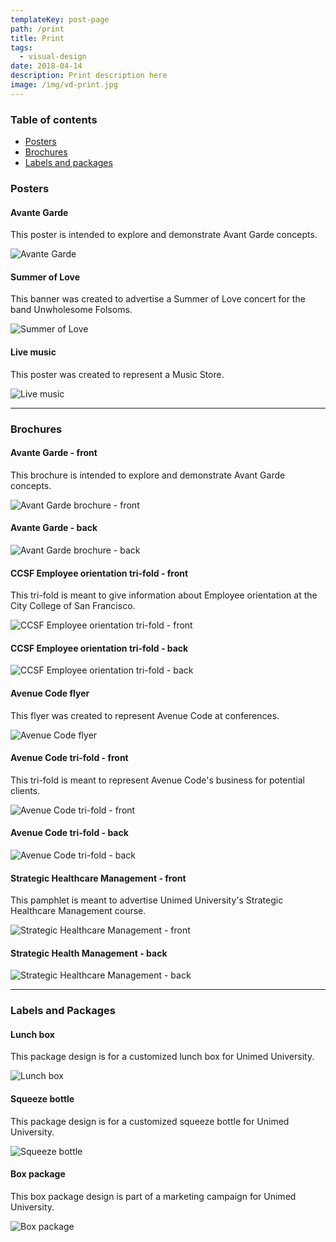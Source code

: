```yaml
---
templateKey: post-page
path: /print
title: Print
tags:
  - visual-design
date: 2018-04-14
description: Print description here
image: /img/vd-print.jpg
---
```


### Table of contents

- [Posters](#posters)
- [Brochures](#brochures)
- [Labels and packages](#labels-and-packages)

<a id="posters"></a>
### Posters

#### Avante Garde

This poster is intended to explore and demonstrate Avant Garde concepts.

![Avante Garde](https://farm6.staticflickr.com/5676/23107107003_0e491b3ddb_h.jpg)

#### Summer of Love

This banner was created to advertise a Summer of Love concert for the band Unwholesome Folsoms.

![Summer of Love](https://farm5.staticflickr.com/4433/36457350880_7b165e9a2f_h.jpg)

#### Live music

This poster was created to represent a Music Store.

![Live music](https://farm1.staticflickr.com/572/21778707603_59021da5ea_h.jpg)

---

<a id="brochures"></a>
### Brochures

#### Avante Garde - front

This brochure is intended to explore and demonstrate Avant Garde concepts.

![Avant Garde brochure - front](https://farm6.staticflickr.com/5767/23153218833_7b44b9199a_h.jpg)

#### Avante Garde - back

![Avant Garde brochure - back](https://farm1.staticflickr.com/593/23753913196_e33bb3c736_h.jpg)

#### CCSF Employee orientation tri-fold - front

This tri-fold is meant to give information about Employee orientation at the City College of San Francisco.

![CCSF Employee orientation tri-fold - front](https://farm6.staticflickr.com/5638/21439468121_64b8b25b20_h.jpg)

#### CCSF Employee orientation tri-fold - back

![CCSF Employee orientation tri-fold - back](https://farm1.staticflickr.com/615/21439468151_635fd62e15_h.jpg)

#### Avenue Code flyer

This flyer was created to represent Avenue Code at conferences.

![Avenue Code flyer](https://farm6.staticflickr.com/5745/21439467621_b0b995312a_h.jpg)

#### Avenue Code tri-fold - front

This tri-fold is meant to represent Avenue Code's business for potential clients.

![Avenue Code tri-fold - front](https://farm6.staticflickr.com/5803/20809947523_39f8d6655f_h.jpg)

#### Avenue Code tri-fold - back

![Avenue Code tri-fold - back](https://farm6.staticflickr.com/5688/21404777046_fa6f0312bb_h.jpg)

#### Strategic Healthcare Management - front

This pamphlet is meant to advertise Unimed University's Strategic Healthcare Management course.

![Strategic Healthcare Management - front](https://farm1.staticflickr.com/781/21431014105_b037722a87_h.jpg)

#### Strategic Health Management - back

![Strategic Healthcare Management - back](https://farm1.staticflickr.com/739/21439473181_3283cd0527_h.jpg)

---

<a id="labels-and-packages"></a>
### Labels and Packages

#### Lunch box

This package design is for a customized lunch box for Unimed University.

![Lunch box](https://farm6.staticflickr.com/5728/21243202188_96a4e1a1bb_h.jpg)

#### Squeeze bottle

This package design is for a customized squeeze bottle for Unimed University.

![Squeeze bottle](https://farm1.staticflickr.com/592/21420096642_9c67629089_h.jpg)

#### Box package

This box package design is part of a marketing campaign for Unimed University.

![Box package](https://farm1.staticflickr.com/767/21243202148_6e86829b56_h.jpg)